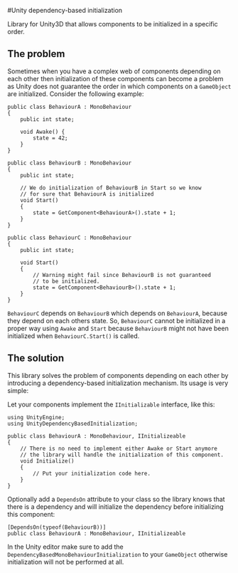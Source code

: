 #Unity dependency-based initialization

Library for Unity3D that allows components to be initialized in a specific order.

## The problem

Sometimes when you have a complex web of components depending on each other then initialization of these components can become a problem as Unity does not guarantee the order in which components on a `GameObject` are initialized. Consider the following example:

    public class BehaviourA : MonoBehaviour 
    {
        public int state;

        void Awake() {
            state = 42;
        }
    }

    public class BehaviourB : MonoBehaviour 
    {
        public int state;

        // We do initialization of BehaviourB in Start so we know 
        // for sure that BehaviourA is initialized
        void Start() 
        {
            state = GetComponent<BehaviourA>().state + 1;
        }
    }

    public class BehaviourC : MonoBehaviour 
    {
        public int state;

        void Start() 
        {
            // Warning might fail since BehaviourB is not guaranteed 
            // to be initialized.
            state = GetComponent<BehaviourB>().state + 1;
        }
    }

`BehaviourC` depends on `BehaviourB` which depends on `BehaviourA`, because they depend on each others state. So, `BehaviourC` cannot be initialized in a proper way using `Awake` and `Start` because `BehaviourB` might not have been initialized when `BehaviourC.Start()` is called.

## The solution

This library solves the problem of components depending on each other by introducing a dependency-based initialization mechanism. Its usage is very simple:

Let your components implement the `IInitializable` interface, like this:

    using UnityEngine;
    using UnityDependencyBasedInitialization;

    public class BehaviourA : MonoBehaviour, IInitializeable 
    {
        // There is no need to implement either Awake or Start anymore
        // the library will handle the initialization of this component.
        void Initialize()
        {
            // Put your initialization code here.
        }
    }

Optionally add a `DependsOn` attribute to your class so the library knows that there is a dependency and will initialize the dependency before initializing this component:

    [DependsOn(typeof(BehaviourB))]
    public class BehaviourA : MonoBehaviour, IInitializeable 

In the Unity editor make sure to add the `DependencyBasedMonoBehaviourInitialization` to your `GameObject` otherwise initialization will not be performed at all.
    